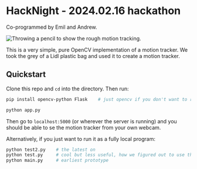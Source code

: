 # HackNight - 2024.02.16 hackathon

Co-programmed by Emil and Andrew.

![Throwing a pencil to show the rough motion tracking.](https://github.com/EmilSipinen/HackNight-2024/assets/53230903/aa27d393-dd14-42c7-a63c-721db3efa1b7)


This is a very simple, pure OpenCV implementation of a motion tracker. We took
the grey of a Lidl plastic bag and used it to create a motion tracker.

## Quickstart

Clone this repo and `cd` into the directory. Then run:

```bash
pip install opencv-python Flask    # just opencv if you don't want to run the web app

python app.py
```

Then go to `localhost:5000` (or wherever the server is running) and you should
be able to se the motion tracker from your own webcam.

Alternatively, if you just want to run it as a fully local program:

```bash
python test2.py    # the latest on
python test.py     # cool but less useful, how we figured out to use the background subtractor
python main.py     # earliest prototype
```
